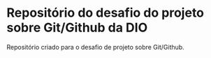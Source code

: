 # Repositório do desafio do projeto sobre Git/Github da DIO
Repositório criado para o desafio de projeto sobre Git/Github.
